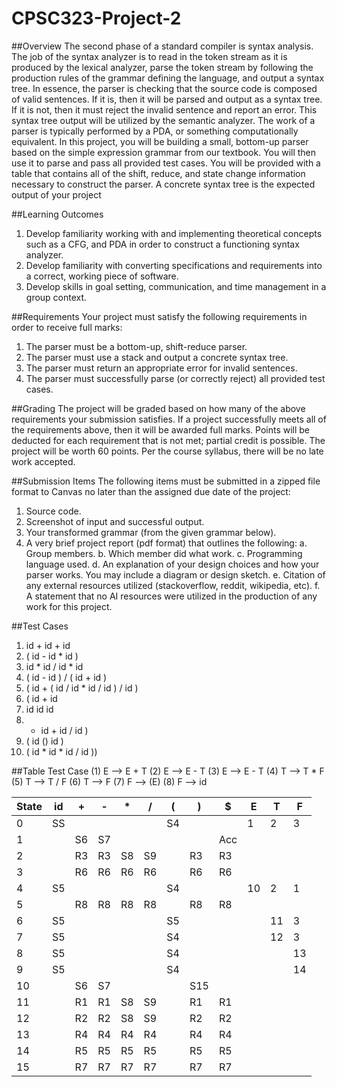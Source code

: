 # CPSC323-Project-2

##Overview
The second phase of a standard compiler is syntax analysis. The job of the syntax
analyzer is to read in the token stream as it is produced by the lexical analyzer, parse the token
stream by following the production rules of the grammar defining the language, and output a
syntax tree. In essence, the parser is checking that the source code is composed of valid
sentences. If it is, then it will be parsed and output as a syntax tree. If it is not, then it must reject
the invalid sentence and report an error. This syntax tree output will be utilized by the semantic
analyzer. The work of a parser is typically performed by a PDA, or something computationally
equivalent.
In this project, you will be building a small, bottom-up parser based on the simple
expression grammar from our textbook. You will then use it to parse and pass all provided test
cases. You will be provided with a table that contains all of the shift, reduce, and state change
information necessary to construct the parser. A concrete syntax tree is the expected output of
your project

##Learning Outcomes
1. Develop familiarity working with and implementing theoretical concepts such as a CFG,
and PDA in order to construct a functioning syntax analyzer.
2. Develop familiarity with converting specifications and requirements into a correct,
working piece of software.
3. Develop skills in goal setting, communication, and time management in a group context.

##Requirements
Your project must satisfy the following requirements in order to receive full marks:
1. The parser must be a bottom-up, shift-reduce parser.
2. The parser must use a stack and output a concrete syntax tree.
3. The parser must return an appropriate error for invalid sentences.
4. The parser must successfully parse (or correctly reject) all provided test cases.

##Grading
The project will be graded based on how many of the above requirements your
submission satisfies. If a project successfully meets all of the requirements above, then it will be
awarded full marks. Points will be deducted for each requirement that is not met; partial credit is
possible. The project will be worth 60 points. Per the course syllabus, there will be no late work
accepted.


##Submission Items
The following items must be submitted in a zipped file format to Canvas no later than the
assigned due date of the project:
1. Source code.
2. Screenshot of input and successful output.
3. Your transformed grammar (from the given grammar below).
4. A very brief project report (pdf format) that outlines the following:
a. Group members.
b. Which member did what work.
c. Programming language used.
d. An explanation of your design choices and how your parser works. You may
include a diagram or design sketch.
e. Citation of any external resources utilized (stackoverflow, reddit, wikipedia, etc).
f. A statement that no AI resources were utilized in the production of any work for
this project.

##Test Cases
1. id + id + id
2. ( id - id * id )
3. id * id / id * id
4. ( id - id ) / ( id + id )
5. ( id + ( id / id * id / id ) / id )
6. ( id + id
7. id id id
8. - id + id / id )
9. ( id () id )
10. ( id * id * id / id ))

##Table Test Case
(1) E --> E + T
(2) E --> E - T
(3) E --> E - T
(4) T --> T * F
(5) T --> T / F
(6) T --> F
(7) F --> (E)
(8) F --> id

| State  | id  | +  | -  | *  | /  | (  | )  | $  | E | T | F |
|---- |---- |---- |---- |---- |---- |---- |---- |---- |---- |---- |---- |
| 0  |  SS   |     |     |     |     |  S4   |     |     |   1  |  2   |  3   |
| 1  |     |  S6   |  S7   |     |     |     |     |  Acc   |     |     |     |
| 2  |     |  R3   |  R3   |  S8   |  S9   |     |  R3   |  R3   |     |     |     |
| 3  |     |   R6  |  R6   |  R6   |  R6   |     |  R6   |  R6   |     |     |     |
| 4  |   S5  |     |     |     |     |  S4   |     |     |  10   |   2  |  1   |
| 5  |     |  R8   |  R8   |  R8   | R8    |     |  R8   |  R8   |     |     |     |
| 6  | S5    |     |     |     |     |  S5   |     |     |     |  11   |  3   |
| 7  |  S5   |     |     |     |     |  S4   |     |     |     |  12   |  3   |
| 8  |  S5   |     |     |     |     | S4    |     |     |     |     |  13   |
| 9  |   S5  |     |     |     |     | S4    |     |     |     |     |  14   |
| 10 |     |  S6   |  S7   |     |     |     |  S15   |     |     |     |     |
| 11 |     |  R1   |  R1   |   S8  |  S9   |     |  R1   |  R1   |     |     |     |
| 12 |     |  R2   |  R2   |   S8  |  S9   |     |  R2   |  R2   |     |     |     |
| 13 |     |  R4   |  R4   |  R4   |  R4   |     |  R4   |  R4   |     |     |     |
| 14 |     |  R5   |  R5   |  R5   |  R5   |     |  R5   |  R5   |     |     |     |
| 15 |     |  R7   |  R7   |  R7   |  R7   |     |  R7   |  R7   |     |     |     |

